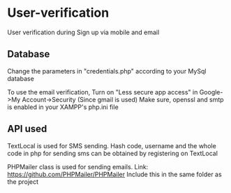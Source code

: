 # User-verification

User verification during Sign up via mobile and email

## Database
Change the parameters in "credentials.php" according to your MySql database

To use the email verification, Turn on "Less secure app access" in Google->My Account->Security (Since gmail is used) Make sure, openssl and smtp is enabled in your XAMPP's php.ini file

## API used
TextLocal is used for SMS sending. Hash code, username and the whole code in php for sending sms can be obtained by registering on TextLocal

PHPMailer class is used for sending emails. Link: https://github.com/PHPMailer/PHPMailer
Include this in the same folder as the project
